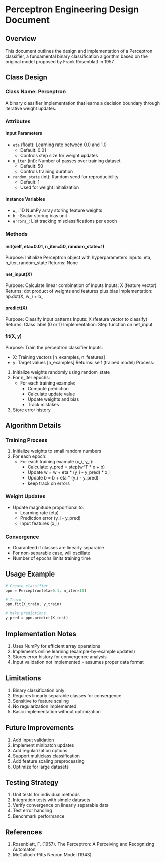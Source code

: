 # Perceptron Engineering Design Document

## Overview

This document outlines the design and implementation of a Perceptron classifier, a fundamental binary classification algorithm based on the original model proposed by Frank Rosenblatt in 1957.


## Class Design

### Class Name: Perceptron

A binary classifier implementation that learns a decision boundary through iterative weight updates.

### Attributes

#### Input Parameters
- `eta` (float): Learning rate between 0.0 and 1.0
  - Default: 0.01
  - Controls step size for weight updates
- `n_iter` (int): Number of passes over training dataset
  - Default: 50
  - Controls training duration
- `random_state` (int): Random seed for reproducibility
  - Default: 1
  - Used for weight initialization

#### Instance Variables
- `w_`: 1D NumPy array storing feature weights
- `b_`: Scalar storing bias unit
- `errors_`: List tracking misclassifications per epoch

### Methods

#### __init__(self, eta=0.01, n_iter=50, random_state=1)
Purpose: Initialize Perceptron object with hyperparameters
Inputs: eta, n_iter, random_state
Returns: None

#### net_input(X)
Purpose: Calculate linear combination of inputs
Inputs: X (feature vector)
Returns: dot product of weights and features plus bias
Implementation: np.dot(X, w_) + b_

#### predict(X)
Purpose: Classify input patterns
Inputs: X (feature vector to classify)  
Returns: Class label (0 or 1)
Implementation: Step function on net_input

#### fit(X, y)
Purpose: Train the perceptron classifier
Inputs:
- X: Training vectors [n_examples, n_features]
- y: Target values [n_examples]
Returns: self (trained model)
Process:
1. Initialize weights randomly using random_state
2. For n_iter epochs:
   - For each training example:
     - Compute prediction
     - Calculate update value
     - Update weights and bias
     - Track mistakes
3. Store error history



## Algorithm Details

### Training Process
1. Initialize weights to small random numbers
2. For each epoch:
   - For each training example (x_i, y_i):
     - Calculate: y_pred = step(w^T * x + b)
     - Update w = w + eta * (y_i - y_pred) * x_i
     - Update b = b + eta * (y_i - y_pred)
     - keep track on errors

### Weight Updates
- Update magnitude proportional to:
  - Learning rate (eta)
  - Prediction error (y_i - y_pred)
  - Input features (x_i)

### Convergence
- Guaranteed if classes are linearly separable
- For non-separable case, will oscillate
- Number of epochs limits training time

## Usage Example

```python
# Create classifier
ppn = Perceptron(eta=0.1, n_iter=10)

# Train
ppn.fit(X_train, y_train)

# Make predictions
y_pred = ppn.predict(X_test)
```

## Implementation Notes

1. Uses NumPy for efficient array operations
2. Implements online learning (example-by-example updates)
3. Stores error history for convergence analysis
4. Input validation not implemented - assumes proper data format

## Limitations

1. Binary classification only
2. Requires linearly separable classes for convergence
3. Sensitive to feature scaling
4. No regularization implemented
5. Basic implementation without optimization

## Future Improvements

1. Add input validation
2. Implement minibatch updates
3. Add regularization options
4. Support multiclass classification
5. Add feature scaling preprocessing
6. Optimize for large datasets

## Testing Strategy

1. Unit tests for individual methods
2. Integration tests with simple datasets
3. Verify convergence on linearly separable data
4. Test error handling
5. Benchmark performance

## References

1. Rosenblatt, F. (1957). The Perceptron: A Perceiving and Recognizing Automaton
2. McCulloch-Pitts Neuron Model (1943)
